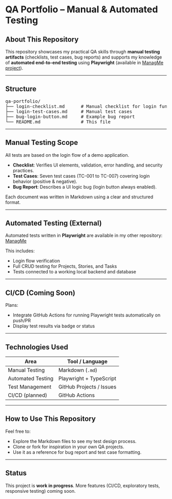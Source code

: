 # QA Portfolio – Manual & Automated Testing

## About This Repository

This repository showcases my practical QA skills through **manual testing artifacts** (checklists, test cases, bug reports) and supports my knowledge of **automated end-to-end testing** using **Playwright** (available in [ManagMe project](https://github.com/JakubOpydwsei/ManagMe)).

---

## Structure

<pre>
qa-portfolio/
├── login-checklist.md      # Manual checklist for login functionality
├── login-test-cases.md     # Manual test cases
├── bug-login-button.md     # Example bug report
└── README.md               # This file
</pre>

---

## Manual Testing Scope

All tests are based on the login flow of a demo application.

- **Checklist**: Verifies UI elements, validation, error handling, and security practices.
- **Test Cases**: Seven test cases (TC-001 to TC-007) covering login behavior (positive & negative).
- **Bug Report**: Describes a UI logic bug (login button always enabled).

Each document was written in Markdown using a clear and structured format.

---

## Automated Testing (External)

Automated tests written in **Playwright** are available in my other repository: [ManagMe](https://github.com/JakubOpydwsei/ManagMe)

This includes:
- Login flow verification
- Full CRUD testing for Projects, Stories, and Tasks
- Tests connected to a working local backend and database

---

## CI/CD (Coming Soon)

Plans:
- Integrate GitHub Actions for running Playwright tests automatically on push/PR
- Display test results via badge or status

---

## Technologies Used

| Area | Tool / Language |
|---|---|
| Manual Testing | Markdown (`.md`) |
| Automated Testing | Playwright + TypeScript |
| Test Management | GitHub Projects / Issues |
| CI/CD (planned) | GitHub Actions |

---

## How to Use This Repository

Feel free to:
- Explore the Markdown files to see my test design process.
- Clone or fork for inspiration in your own QA projects.
- Use it as a reference for bug report and test case formatting.

---

## Status

This project is **work in progress**. More features (CI/CD, exploratory tests, responsive testing) coming soon.